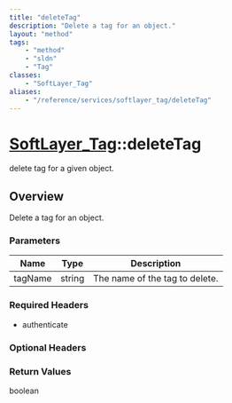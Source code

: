 ```yaml
---
title: "deleteTag"
description: "Delete a tag for an object."
layout: "method"
tags:
    - "method"
    - "sldn"
    - "Tag"
classes:
    - "SoftLayer_Tag"
aliases:
    - "/reference/services/softlayer_tag/deleteTag"
---
```

# [SoftLayer_Tag](/reference/services/SoftLayer_Tag)::deleteTag

delete tag for a given object.


## Overview 
Delete a tag for an object. 

### Parameters 
|Name | Type | Description |
| --- | --- | --- |
|tagName| string| The name of the tag to delete.|


### Required Headers
* authenticate

### Optional Headers

### Return Values
boolean

